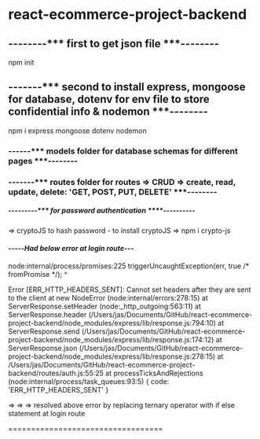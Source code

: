 # react-ecommerce-project-backend
## --------*** first to get json file ***--------
npm init
## -------*** second to install express, mongoose for database, dotenv for env file to store confidential info & nodemon ***--------
npm i express mongoose dotenv nodemon

### ------*** models folder for database schemas for different pages ***--------
### -------*** routes folder for routes => CRUD => create, read, update, delete:    'GET, POST, PUT, DELETE' ***--------
##### ---------*** for password authentication ****----------
=>   cryptoJS to hash password
    - to install cryptoJS =>  npm i crypto-js

#### -----***Had below error at login route***---
node:internal/process/promises:225
          triggerUncaughtException(err, true /* fromPromise */);
          ^

Error [ERR_HTTP_HEADERS_SENT]: Cannot set headers after they are sent to the client
    at new NodeError (node:internal/errors:278:15)
    at ServerResponse.setHeader (node:_http_outgoing:563:11)
    at ServerResponse.header (/Users/jas/Documents/GitHub/react-ecommerce-project-backend/node_modules/express/lib/response.js:794:10)
    at ServerResponse.send (/Users/jas/Documents/GitHub/react-ecommerce-project-backend/node_modules/express/lib/response.js:174:12)
    at ServerResponse.json (/Users/jas/Documents/GitHub/react-ecommerce-project-backend/node_modules/express/lib/response.js:278:15)
    at /Users/jas/Documents/GitHub/react-ecommerce-project-backend/routes/auth.js:55:25
    at processTicksAndRejections (node:internal/process/task_queues:93:5) {
  code: 'ERR_HTTP_HEADERS_SENT'
}

=> => => resolved above error by replacing ternary operator with if else statement at login route

==================================

